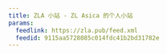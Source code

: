 ```yaml
---
title: ZLA 小站 - ZL Asica 的个人小站
params:
  feedlink: https://zla.pub/feed.xml
  feedid: 9115aa5728085c014fdc41b2bd31782e
---
```

